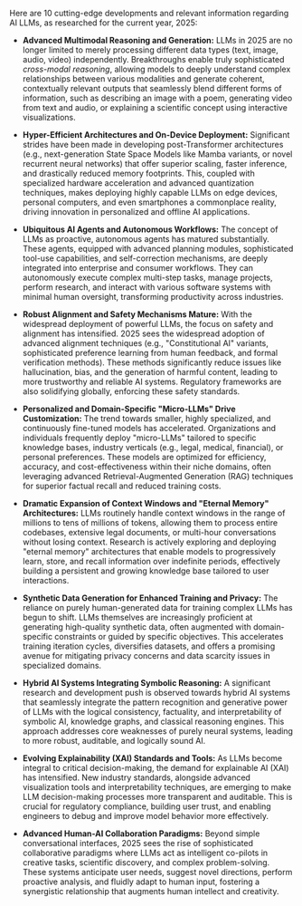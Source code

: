 Here are 10 cutting-edge developments and relevant information regarding AI LLMs, as researched for the current year, 2025:

*   **Advanced Multimodal Reasoning and Generation:** LLMs in 2025 are no longer limited to merely processing different data types (text, image, audio, video) independently. Breakthroughs enable truly sophisticated *cross-modal reasoning*, allowing models to deeply understand complex relationships between various modalities and generate coherent, contextually relevant outputs that seamlessly blend different forms of information, such as describing an image with a poem, generating video from text and audio, or explaining a scientific concept using interactive visualizations.

*   **Hyper-Efficient Architectures and On-Device Deployment:** Significant strides have been made in developing post-Transformer architectures (e.g., next-generation State Space Models like Mamba variants, or novel recurrent neural networks) that offer superior scaling, faster inference, and drastically reduced memory footprints. This, coupled with specialized hardware acceleration and advanced quantization techniques, makes deploying highly capable LLMs on edge devices, personal computers, and even smartphones a commonplace reality, driving innovation in personalized and offline AI applications.

*   **Ubiquitous AI Agents and Autonomous Workflows:** The concept of LLMs as proactive, autonomous agents has matured substantially. These agents, equipped with advanced planning modules, sophisticated tool-use capabilities, and self-correction mechanisms, are deeply integrated into enterprise and consumer workflows. They can autonomously execute complex multi-step tasks, manage projects, perform research, and interact with various software systems with minimal human oversight, transforming productivity across industries.

*   **Robust Alignment and Safety Mechanisms Mature:** With the widespread deployment of powerful LLMs, the focus on safety and alignment has intensified. 2025 sees the widespread adoption of advanced alignment techniques (e.g., "Constitutional AI" variants, sophisticated preference learning from human feedback, and formal verification methods). These methods significantly reduce issues like hallucination, bias, and the generation of harmful content, leading to more trustworthy and reliable AI systems. Regulatory frameworks are also solidifying globally, enforcing these safety standards.

*   **Personalized and Domain-Specific "Micro-LLMs" Drive Customization:** The trend towards smaller, highly specialized, and continuously fine-tuned models has accelerated. Organizations and individuals frequently deploy "micro-LLMs" tailored to specific knowledge bases, industry verticals (e.g., legal, medical, financial), or personal preferences. These models are optimized for efficiency, accuracy, and cost-effectiveness within their niche domains, often leveraging advanced Retrieval-Augmented Generation (RAG) techniques for superior factual recall and reduced training costs.

*   **Dramatic Expansion of Context Windows and "Eternal Memory" Architectures:** LLMs routinely handle context windows in the range of millions to tens of millions of tokens, allowing them to process entire codebases, extensive legal documents, or multi-hour conversations without losing context. Research is actively exploring and deploying "eternal memory" architectures that enable models to progressively learn, store, and recall information over indefinite periods, effectively building a persistent and growing knowledge base tailored to user interactions.

*   **Synthetic Data Generation for Enhanced Training and Privacy:** The reliance on purely human-generated data for training complex LLMs has begun to shift. LLMs themselves are increasingly proficient at generating high-quality synthetic data, often augmented with domain-specific constraints or guided by specific objectives. This accelerates training iteration cycles, diversifies datasets, and offers a promising avenue for mitigating privacy concerns and data scarcity issues in specialized domains.

*   **Hybrid AI Systems Integrating Symbolic Reasoning:** A significant research and development push is observed towards hybrid AI systems that seamlessly integrate the pattern recognition and generative power of LLMs with the logical consistency, factuality, and interpretability of symbolic AI, knowledge graphs, and classical reasoning engines. This approach addresses core weaknesses of purely neural systems, leading to more robust, auditable, and logically sound AI.

*   **Evolving Explainability (XAI) Standards and Tools:** As LLMs become integral to critical decision-making, the demand for explainable AI (XAI) has intensified. New industry standards, alongside advanced visualization tools and interpretability techniques, are emerging to make LLM decision-making processes more transparent and auditable. This is crucial for regulatory compliance, building user trust, and enabling engineers to debug and improve model behavior more effectively.

*   **Advanced Human-AI Collaboration Paradigms:** Beyond simple conversational interfaces, 2025 sees the rise of sophisticated collaborative paradigms where LLMs act as intelligent co-pilots in creative tasks, scientific discovery, and complex problem-solving. These systems anticipate user needs, suggest novel directions, perform proactive analysis, and fluidly adapt to human input, fostering a synergistic relationship that augments human intellect and creativity.